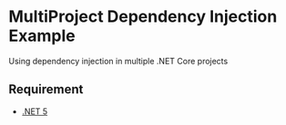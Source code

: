# MultiProject Dependency Injection Example
Using dependency injection in multiple .NET Core projects

## Requirement
- [.NET 5](https://dotnet.microsoft.com/download/dotnet/)
